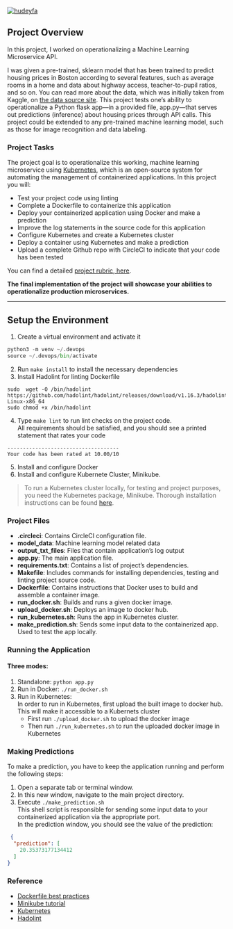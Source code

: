[![hudeyfa](https://circleci.com/gh/hudeyfa/operationalizing-ml-microservice-api.svg?style=svg)](https://app.circleci.com/pipelines/github/hudeyfa/operationalizing-ml-microservice-api)

## Project Overview

In this project, I worked on operationalizing a Machine Learning Microservice API.  

I was given a pre-trained, sklearn model that has been trained to predict housing prices in Boston according to several features, such as average rooms in a home and data about highway access, teacher-to-pupil ratios, and so on. You can read more about the data, which was initially taken from Kaggle, on [the data source site](https://www.kaggle.com/c/boston-housing). This project tests one’s ability to operationalize a Python flask app—in a provided file, app.py—that serves out predictions (inference) about housing prices through API calls. This project could be extended to any pre-trained machine learning model, such as those for image recognition and data labeling.

### Project Tasks

The project goal is to operationalize this working, machine learning microservice using [Kubernetes](https://kubernetes.io/), which is an open-source system for automating the management of containerized applications. In this project you will:
* Test your project code using linting
* Complete a Dockerfile to containerize this application
* Deploy your containerized application using Docker and make a prediction
* Improve the log statements in the source code for this application
* Configure Kubernetes and create a Kubernetes cluster
* Deploy a container using Kubernetes and make a prediction
* Upload a complete Github repo with CircleCI to indicate that your code has been tested

You can find a detailed [project rubric, here](https://review.udacity.com/#!/rubrics/2576/view).

**The final implementation of the project will showcase your abilities to operationalize production microservices.**

---

## Setup the Environment

1. Create a virtual environment and activate it
```python
python3 -m venv ~/.devops
source ~/.devops/bin/activate
```
2. Run `make install` to install the necessary dependencies
3. Install Hadolint for linting Dockerfile
```shell
sudo  wget -O /bin/hadolint https://github.com/hadolint/hadolint/releases/download/v1.16.3/hadolint-Linux-x86_64
sudo chmod +x /bin/hadolint
```
4. Type `make lint` to run lint checks on the project code.   
All requirements should be satisfied, and you should see a printed statement that rates your code
```shell
------------------------------------
Your code has been rated at 10.00/10
```
5. Install and configure Docker
6. Install and configure Kubernete Cluster, Minikube.
> To run a Kubernetes cluster locally, for testing and project purposes, you need the Kubernetes package, Minikube. Thorough installation instructions can be found [here](https://minikube.sigs.k8s.io/docs/start/).

### Project Files

- **.circleci**: Contains CircleCI configuration file.
- **model_data**: Machine learning model related data
- **output_txt_files**: Files that contain application’s log output
- **app.py**: The main application file.
- **requirements.txt**: Contains a list of project’s dependencies.
- **Makefile**: Includes commands for installing dependencies, testing and linting project source code.
- **Dockerfile**: Contains instructions that Docker uses to build and assemble a container image.
- **run_docker.sh**: Builds and runs a given docker image.
- **upload_docker.sh**: Deploys an image to docker hub.
- **run_kubernetes.sh**: Runs the app in Kubernetes cluster.
- **make_prediction.sh**: Sends some input data to the containerized app. Used to test the app locally.

### Running the Application

#### Three modes:

1. Standalone:  `python app.py`
2. Run in Docker:  `./run_docker.sh`
3. Run in Kubernetes:  
In order to run in Kubernetes, first upload the built image to docker hub. This will make it accessible to a Kubernets cluster
   - First run `./upload_docker.sh` to upload the docker image
   - Then run `./run_kubernetes.sh` to run the uploaded docker image in Kubernetes

### Making Predictions
To make a prediction, you have to keep the application running and perform the following steps:
1. Open a separate tab or terminal window.
2. In this new window, navigate to the main project directory.
3. Execute `./make_prediction.sh`  
This shell script is responsible for sending some input data to your containerized application via the appropriate port.  
In the prediction window, you should see the value of the prediction:
```JSON
 {
  "prediction": [
    20.35373177134412
  ]
}
 ```

### Reference
- [Dockerfile best practices](https://docs.docker.com/develop/develop-images/dockerfile_best-practices/)
- [Minikube tutorial](https://kubernetes.io/docs/tutorials/hello-minikube/)
- [Kubernetes](https://kubernetes.io/)
- [Hadolint](https://github.com/hadolint/hadolint/)
